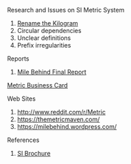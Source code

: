 
Research and Issues on SI Metric System

1. [Rename the Kilogram](RenameKilogram.txt)
2. Circular dependencies
3. Unclear definitions
4. Prefix irregularities


Reports

1. [Mile Behind Final Report](MileBehind-sst-final-3.pdf)

[Metric Business Card](MetricBusinessCard-v1.pdf)

Web Sites

1. http://www.reddit.com/r/Metric
2. https://themetricmaven.com/
3. https://milebehind.wordpress.com/

References

1. [SI Brochure](SI-Brochure-9-EN.pdf)
